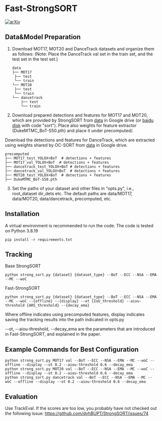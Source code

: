 # Fast-StrongSORT

[![arXiv](https://img.shields.io/badge/arXiv-2409.06617-b31b1b.svg)](https://arxiv.org/abs/2409.06617)

## Data&Model Preparation

1. Download MOT17, MOT20 and DanceTrack datasets and organize them as follows:
(Note: Place the DanceTrack val set in the train set, and the test set in the test set.)

   ```
   data
   ├── MOT17
   	├── test
   	└── train
   └── MOT20
   	├── test
   	└── train
   └── dancetrack
       ├── test
       └── train
   ```

2. Download prepared detections and features for MOT17 and MOT20, which are provided by StrongSORT from [data](https://drive.google.com/drive/folders/1Zk6TaSJPbpnqbz1w4kfhkKFCEzQbjfp_?usp=sharing) in Google drive (or [baidu disk](https://pan.baidu.com/s/1EtBbo-12xhjsqW5x-dYX8A?pwd=sort) with code "sort"). Place also weights for feature extractor (DukeMTMC_BoT-S50.pth) and place it under precomputed/.

Download the detections and features for DanceTrack, which are extracted using weights shared by OC-SORT from [data](https://drive.google.com/drive/folders/1k9mQWO3RJELN23Zs9jQmko5r8spt_zVP?usp=sharing) in Google drive. 

   ```
   precomputed
   ├── MOT17_test_YOLOX+BoT  # detections + features
   ├── MOT17_val_YOLOX+BoT  # detections + features
   ├── dancetrack_test_YOLOX+BoT # detections + features
   ├── dancetrack_val_YOLOX+BoT  # detections + features
   ├── MOT20_test_YOLOX+BoT  # detections + features
   ├── DukeMTMC_BoT-S50.pth
   ```

3. Set the paths of your dataset and other files in "opts.py", i.e., root_dataset dir_dets etc. The default paths are data/MOT17, data/MOT20, data/dancetrack, precomputed, etc. 

## Installation

A virtual environment is recommended to run the code. The code is tested on Python 3.8.19

```shell
pip install -r requirements.txt
```

## Tracking

Base StrongSORT
```shell
python strong_sort.py {dataset} {dataset_type} --BoT --ECC --NSA --EMA --MC --woC
```

Fast-StrongSORT
```shell
python strong_sort.py {dataset} {dataset_type} --BoT --ECC --NSA --EMA --MC --woC --{offline} --{display} --ot {IoU_threshold} --aiou-threshold {ARS_threshold} --{decay_ema}
```

Where offline indicates using precomputed features, display indicates saving the tracking results into the path indicated in opts.py

--ot, --aiou-threshold, --decay_ema are the parameters that are introduced in Fast-StrongSORT, and explained in the paper.

## Example Commands for Best Configuration

```shell
python strong_sort.py MOT17 val --BoT --ECC --NSA --EMA --MC --woC --offline --display --ot 0.2 --aiou-threshold 0.6 --decay_ema 
python strong_sort.py MOT20 val --BoT --ECC --NSA --EMA --MC --woC --offline --display --ot 0.2 --aiou-threshold 0.6 --decay_ema 
python strong_sort.py dancetrack val --BoT --ECC --NSA --EMA --MC --woC --offline --display --ot 0.2 --aiou-threshold 0.6 --decay_ema
```

## Evaluation

Use TrackEval. If the scores are too low, you probably have not checked out the following issue: https://github.com/dyhBUPT/StrongSORT/issues/74
